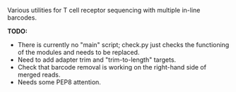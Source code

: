 Various utilities for T cell receptor sequencing with multiple in-line barcodes.

**TODO:**
- There is currently no "main" script; check.py just checks the functioning of the modules and needs to be replaced.
- Need to add adapter trim and "trim-to-length" targets.
- Check that barcode removal is working on the right-hand side of merged reads.
- Needs some PEP8 attention.
